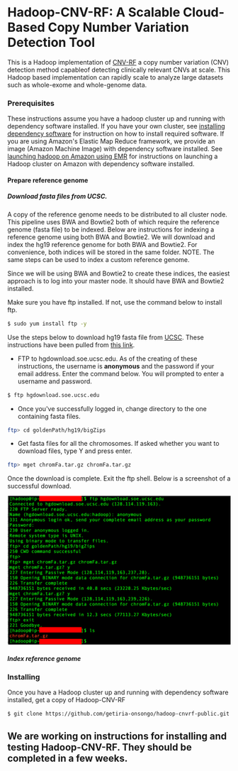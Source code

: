 # Hadoop-CNV-RF: A Scalable Cloud-Based Copy Number Variation Detection Tool  

This is a Hadoop implementation of [CNV-RF](https://www.ncbi.nlm.nih.gov/pubmed/27597741) a 
copy number variation (CNV) detection method capableof detecting clinically relevant CNVs at scale. 
This Hadoop based implementation can rapidly scale to analyze large datasets such as whole-exome 
and whole-genome data. 

### Prerequisites
These instructions assume you have a hadoop cluster up and running with dependency software installed. If you have your own cluster, see [installing dependency software](https://github.com/getiria-onsongo/hadoop-cnvrf-public/wiki/Installing-dependency-software-for-Hadoop-CNV-RF) for instruction on how to install required software. If you are using Amazon's Elastic Map Reduce framework, we provide an image (Amazon Machine Image) with dependency software installed. See [launching hadoop on Amazon using EMR](https://github.com/getiria-onsongo/hadoop-cnvrf-public/wiki/Launching-Hadoop-on-Amazon-using-Elastic-Map-Reduce-Framework) for instructions on launching a Hadoop cluster on Amazon with dependency software installed. 



#### Prepare reference genome
##### Download fasta files from UCSC. 
A copy of the reference genome needs to be distributed to all cluster node. This pipeline uses BWA and Bowtie2 both of which require 
the reference genome (fasta file) to be indexed. Below are instructions for indexing a reference genome using both BWA and 
Bowtie2. We will download and index the hg19 reference genome for both BWA and Bowtie2. For convenience, both indices will be stored 
in the same folder. NOTE. The same steps can be used to index a custom reference genome. 

Since we will be using BWA and Bowtie2 to create these indices, the easiest approach is to log into your master node. It should have BWA and 
Bowtie2 installed. 

Make sure you have ftp installed. If not, use the command below to install ftp. 

```bash
$ sudo yum install ftp -y
```

Use the steps below to download hg19 fasta file from [UCSC](http://hgdownload.cse.ucsc.edu/downloads.html). These 
instructions have been pulled from [this link]((http://hgdownload.cse.ucsc.edu/goldenPath/hg19/bigZips/)). 

* FTP to hgdownload.soe.ucsc.edu. As of the creating of these instructions, the username is **anonymous** and the password if 
your email address. Enter the command below. You will prompted to enter a username and password. 

```bash
$ ftp hgdownload.soe.ucsc.edu
```
* Once you've successfully logged in, change directory to the one containing fasta files. 
```bash
ftp> cd goldenPath/hg19/bigZips 
```
* Get fasta files for all the chromosomes. If asked whether you want to download files, type Y and press enter. 

```bash
ftp> mget chromFa.tar.gz chromFa.tar.gz  
```

Once the download is complete. Exit the ftp shell. Below is a screenshot of a successful download. 

![FTPinstructions](userguide/ftp_one.png)

##### Index reference genome 

### Installing
Once you have a Hadoop cluster up and running with dependency software installed, get a copy of Hadoop-CNV-RF

```bash
$ git clone https://github.com/getiria-onsongo/hadoop-cnvrf-public.git 
```

<!--
## Getting Started

These instructions will get you a copy of the project up and running on your local machine for development and testing purposes. See deployment for notes on how to deploy the project on a live system.

### Prerequisites

What things you need to install the software and how to install them

```
Give examples
```

### Installing

A step by step series of examples that tell you how to get a development env running

Say what the step will be

```
Give the example
```

And repeat

```
until finished
```

End with an example of getting some data out of the system or using it for a little demo

## Running the tests

Explain how to run the automated tests for this system

### Break down into end to end tests

Explain what these tests test and why

```
Give an example
```

### And coding style tests

Explain what these tests test and why

```
Give an example
```

## Deployment

Add additional notes about how to deploy this on a live system

## Built With

* [Dropwizard](http://www.dropwizard.io/1.0.2/docs/) - The web framework used
* [Maven](https://maven.apache.org/) - Dependency Management
* [ROME](https://rometools.github.io/rome/) - Used to generate RSS Feeds

## Contributing

Please read [CONTRIBUTING.md](https://gist.github.com/PurpleBooth/b24679402957c63ec426) for details on our code of conduct, and the process for submitting pull requests to us.

## Versioning

We use [SemVer](http://semver.org/) for versioning. For the versions available, see the [tags on this repository](https://github.com/your/project/tags). 

## Authors

* **Billie Thompson** - *Initial work* - [PurpleBooth](https://github.com/PurpleBooth)

See also the list of [contributors](https://github.com/your/project/contributors) who participated in this project.

## License

This project is licensed under the MIT License - see the [LICENSE.md](LICENSE.md) file for details

## Acknowledgments

* Hat tip to anyone whose code was used
* Inspiration
* etc

-->

## We are working on instructions for installing and testing Hadoop-CNV-RF. They should be completed in a few weeks.  
